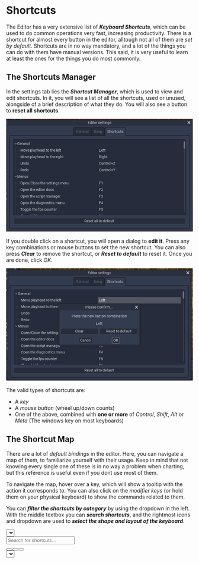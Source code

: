 # Shortcuts

The Editor has a very extensive list of ***Keyboard Shortcuts***, which can be used to do common operations very fast, increasing productivity. There is a shortcut for almost every button in the editor, alltough not all of them are *set by default*.
Shortcuts are in no way mandatory, and a lot of the things you can do with them have manual versions. This said, it is very useful to learn at least the ones for the things you do most commonly.

## The Shortcuts Manager

In the settings tab lies the ***Shortcut Manager***, which is used to view and edit shortcuts. In it, you will see a list of all the shortcuts, used or unused, alongside of a brief description of what they do. You will also see a button to **reset all shortcuts**.

![The Shortcut Manager](media/shortcuts_manager.png)

If you double click on a shortcut, you will open a dialog to **edit it**. Press any key combinations or mouse buttons to set the new shortcut. You can also press ***Clear*** to remove the shortcut, or ***Reset to default*** to reset it. Once you are done, click *OK*.

![Editing a shortcut](media/editing_shortcut.png)

The valid types of shortcuts are:
* A *key*
* A *mouse button* (wheel up/down counts)
* One of the above, combined with **one or more** of *Control*, *Shift*, *Alt* or *Meta* (The windows key on most keyboards)

## The Shortcut Map

There are a lot of *default bindings* in the editor. Here, you can navigate a map of them, to familiarize yourself with their usage. Keep in mind that not knowing every single one of these is in no way a problem when charting, but this reference is useful even if you dont use most of them.

To navigate the map, hover over a key, which will show a tooltip with the action it corresponds to. You can also click on the *modifier keys* (or hold them on your physical keyboard) to show the commands related to them.

You can ***filter the shortcuts by category*** by using the dropdown in the left. With the middle textbox you can ***search shortcuts***, and the rightmost icons and dropdown are used to ***select the shape and layout of the keyboard***.

<!-- Shortcut Mapper code -->
<link href="/ShortcutMapper/content/stylesheets/style.css" rel="stylesheet">

<div id="mainwrap">
    <div class="inputgroup">
        <select id="context_select" name="context_select" class="chosen-select" title="Filter Shortcuts"></select>
    </div>
    <div class="inputgroup">
        <div id="search">
            <div id="searchbox">
                <input id="searchfield" name="searchfield" placeholder="Search for shortcuts..." />
                <span class="icon"></span>
                <div id="search_results"></div>
            </div>
        </div>
        <div id="mousecontent"></div>
    </div>
    <div class="inputgroup">
        <!-- leave no spaces between buttons -->
        <button id="os_windows" class="os-radiobutton os-windows leftfield" data-os="windows" title="Display a Windows keyboard"><b></b>
        </button><button id="os_osx" class="os-radiobutton os-mac midfield" data-os="mac" title="Display a Mac keyboard"><b></b>
        </button><button id="os_linux" class="os-radiobutton os-linux rightfield" data-os="windows" title="Display a Linux keyboard"><b></b></button>
    </div>
    <div class="inputgroup">
        <select id="keyboardtype_select" name="keyboardtype_select" class="chosen-select keyboard-select" title= "Set the keyboard layout"></select>
    </div>
    <div id="search_blurdetect"></div>
    <div id="shortcuts-content">
        <div id="contentwrap">
            <div id="keycontent"></div>
        </div>
    </div>
</div>
<!-- End of Shortcut Mapper code -->